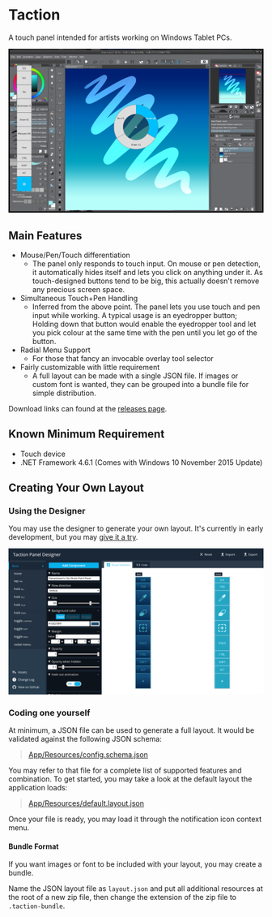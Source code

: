 # Taction

A touch panel intended for artists working on Windows Tablet PCs.

![Taction Designer](/docs/taction.png)

## Main Features

* Mouse/Pen/Touch differentiation
  * The panel only responds to touch input. On mouse or pen detection, it automatically hides itself and lets you click on anything under it. As touch-designed buttons tend to be big, this actually doesn't remove any precious screen space.
* Simultaneous Touch+Pen Handling
  * Inferred from the above point. The panel lets you use touch and pen input while working. A typical usage is an eyedropper button; Holding down that button would enable the eyedropper tool and let you pick colour at the same time with the pen until you let go of the button.
* Radial Menu Support
  * For those that fancy an invocable overlay tool selector
* Fairly customizable with little requirement
  * A full layout can be made with a single JSON file. If images or custom font is wanted, they can be grouped into a bundle file for simple distribution.

Download links can found at the [releases page](https://github.com/flamestream/taction/releases).

## Known Minimum Requirement

* Touch device
* .NET Framework 4.6.1 (Comes with Windows 10 November 2015 Update)

## Creating Your Own Layout

### Using the Designer

You may use the designer to generate your own layout. It's currently in early development, but you may [give it a try](https://flamestream.github.io/taction/).

<a href="https://flamestream.github.io/taction/">![Taction Designer](/docs/taction-designer-1.1.png)</a>

### Coding one yourself

At minimum, a JSON file can be used to generate a full layout. It would be validated against the following JSON schema:

> [App/Resources/config.schema.json](App/Resources/config.schema.json)

You may refer to that file for a complete list of supported features and combination. To get started, you may take a look at the default layout the application loads:

> [App/Resources/default.layout.json](App/Resources/default.layout.json)

Once your file is ready, you may load it through the notification icon context menu.

#### Bundle Format

If you want images or font to be included with your layout, you may create a bundle.

Name the JSON layout file as `layout.json` and put all additional resources at the root of a new zip file, then change the extension of the zip file to `.taction-bundle`.
